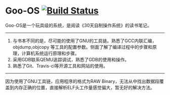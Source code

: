 # Goo-OS [![Build Status](https://travis-ci.org/xuzhenglun/Goo-OS.svg?branch=master)](https://travis-ci.org/xuzhenglun/Goo-OS)

Goo-OS是一个玩具级的系统，是阅读《30天自制操作系统》的读书笔记。

---
 1. 与书本不同的是，尽可能的使用了GNU的工具链。熟悉了GCC内联汇编，objdump,objcopy 等工具的配置参数。侧面了解了编译过程中的步骤和原理，计算机系统运行原理和步骤。
 2. 采用GDB联系QEMU追踪调试，熟悉了GDB的使用和操作。
 3. 熟悉了Git、Travis-ci等开源工具和网站的使用。

---

因为使用了GNU工具链，应用程序的格式为RAW Binary，无法从中找出数据段覆盖到内存正确的位置，直接解析ELF头工作量感觉偏大，暂无好的解决方法。

